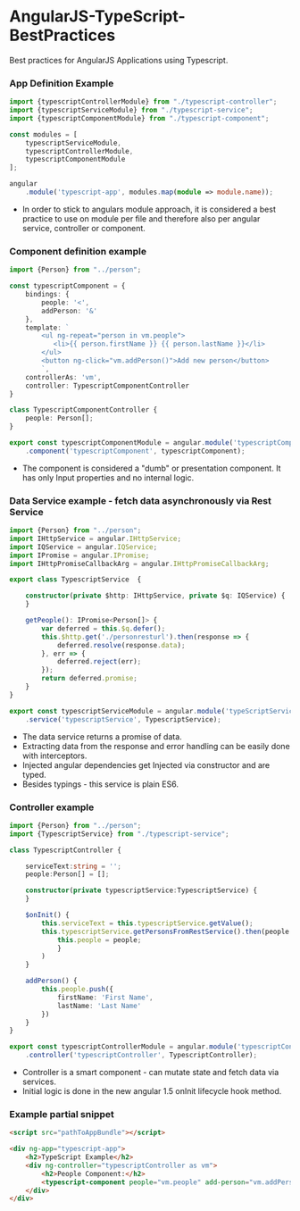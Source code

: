 # AngularJS-TypeScript-BestPractices
 Best practices for AngularJS Applications using Typescript.

### App Definition Example

```TypeScript
import {typescriptControllerModule} from "./typescript-controller";
import {typescriptServiceModule} from "./typescript-service";
import {typescriptComponentModule} from "./typescript-component";

const modules = [
    typescriptServiceModule,
    typescriptControllerModule,
    typescriptComponentModule
];

angular
    .module('typescript-app', modules.map(module => module.name));
```
* In order to stick to angulars module approach, it is considered a best practice to use on module per file and therefore also per angular service, controller or component.

### Component definition example

```TypeScript
import {Person} from "../person";

const typescriptComponent = {
    bindings: {
        people: '<',
        addPerson: '&'
    },
    template: `
        <ul ng-repeat="person in vm.people">
           <li>{{ person.firstName }} {{ person.lastName }}</li>
        </ul>
        <button ng-click="vm.addPerson()">Add new person</button>
        `,
    controllerAs: 'vm',
    controller: TypescriptComponentController
}

class TypescriptComponentController {
    people: Person[];
}

export const typescriptComponentModule = angular.module('typescriptComponentModule', [])
    .component('typescriptComponent', typescriptComponent);
```
* The component is considered a "dumb" or presentation component. It has only Input properties and no internal logic.

### Data Service example - fetch data asynchronously via Rest Service

```TypeScript
import {Person} from "../person";
import IHttpService = angular.IHttpService;
import IQService = angular.IQService;
import IPromise = angular.IPromise;
import IHttpPromiseCallbackArg = angular.IHttpPromiseCallbackArg;

export class TypescriptService  {

	constructor(private $http: IHttpService, private $q: IQService) {
	}

	getPeople(): IPromise<Person[]> {
		var deferred = this.$q.defer();
		this.$http.get('./personresturl').then(response => {
			deferred.resolve(response.data);
		}, err => {
			deferred.reject(err);
		});
		return deferred.promise;
	}
}

export const typescriptServiceModule = angular.module('typeScriptService_module', [])
	.service('typescriptService', TypescriptService);
```

* The data service returns a promise of data.
* Extracting data from the response and error handling can be easily done with interceptors.
* Injected angular dependencies get Injected via constructor and are typed. 
* Besides typings - this service is plain ES6.

### Controller example
```TypeScript
import {Person} from "../person";
import {TypescriptService} from "./typescript-service";

class TypescriptController {

    serviceText:string = '';
    people:Person[] = [];

    constructor(private typescriptService:TypescriptService) {
    }

    $onInit() {
        this.serviceText = this.typescriptService.getValue();
        this.typescriptService.getPersonsFromRestService().then(people => {
            this.people = people;
            }
        )
    }

    addPerson() {
        this.people.push({
            firstName: 'First Name',
            lastName: 'Last Name'
        })
    }
}

export const typescriptControllerModule = angular.module('typescriptControllerModule', [])
    .controller('typescriptController', TypescriptController);
```
* Controller is a smart component - can mutate state and fetch data via services. 
* Initial logic is done in the new angular 1.5 onInit lifecycle hook method.

### Example partial snippet
```HTML
<script src="pathToAppBundle"></script>

<div ng-app="typescript-app">
	<h2>TypeScript Example</h2>
	<div ng-controller="typescriptController as vm">
		<h2>People Component:</h2>
		<typescript-component people="vm.people" add-person="vm.addPerson()"></typescript-component>
	</div>
</div>
```
